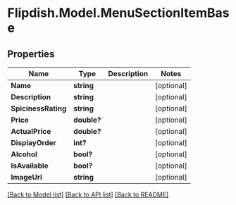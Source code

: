 # Flipdish.Model.MenuSectionItemBase
## Properties

Name | Type | Description | Notes
------------ | ------------- | ------------- | -------------
**Name** | **string** |  | [optional] 
**Description** | **string** |  | [optional] 
**SpicinessRating** | **string** |  | [optional] 
**Price** | **double?** |  | [optional] 
**ActualPrice** | **double?** |  | [optional] 
**DisplayOrder** | **int?** |  | [optional] 
**Alcohol** | **bool?** |  | [optional] 
**IsAvailable** | **bool?** |  | [optional] 
**ImageUrl** | **string** |  | [optional] 

[[Back to Model list]](../README.md#documentation-for-models) [[Back to API list]](../README.md#documentation-for-api-endpoints) [[Back to README]](../README.md)

